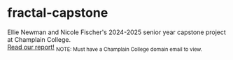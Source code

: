 # fractal-capstone

Ellie Newman and Nicole Fischer's 2024-2025 senior year capstone project at Champlain College.  
[Read our report!](https://docs.google.com/document/d/19M2g-msnewWphGEk3002cuXYFcSFm-ZbsMV6fs7iYCI/edit?usp=sharing) <sub>NOTE: Must have a Champlain College domain email to view.</sub>
